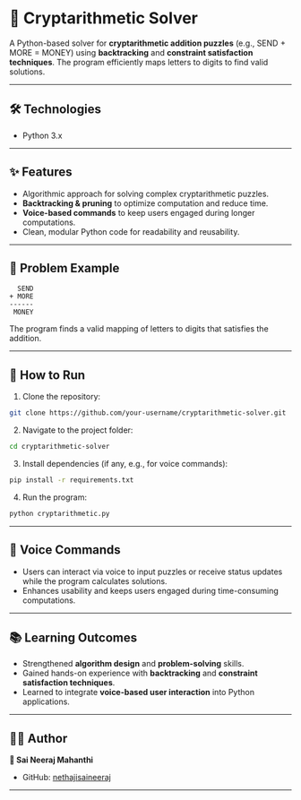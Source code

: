 # 🔐 Cryptarithmetic Solver

A Python-based solver for **cryptarithmetic addition puzzles** (e.g., SEND + MORE = MONEY) using **backtracking** and **constraint satisfaction techniques**. The program efficiently maps letters to digits to find valid solutions.  

---

## 🛠️ Technologies
- Python 3.x

---

## ✨ Features
- Algorithmic approach for solving complex cryptarithmetic puzzles.
- **Backtracking & pruning** to optimize computation and reduce time.
- **Voice-based commands** to keep users engaged during longer computations.
- Clean, modular Python code for readability and reusability.

---

## 📌 Problem Example
```
  SEND
+ MORE
------
 MONEY
```
The program finds a valid mapping of letters to digits that satisfies the addition.

---

## 🚀 How to Run
1. Clone the repository:
```bash
git clone https://github.com/your-username/cryptarithmetic-solver.git
```

2. Navigate to the project folder:
```bash
cd cryptarithmetic-solver
```

3. Install dependencies (if any, e.g., for voice commands):
```bash
pip install -r requirements.txt
```

4. Run the program:
```bash
python cryptarithmetic.py
```

---

## 🎤 Voice Commands
- Users can interact via voice to input puzzles or receive status updates while the program calculates solutions.
- Enhances usability and keeps users engaged during time-consuming computations.

---

## 📚 Learning Outcomes
- Strengthened **algorithm design** and **problem-solving** skills.
- Gained hands-on experience with **backtracking** and **constraint satisfaction techniques**.
- Learned to integrate **voice-based user interaction** into Python applications.

---

## 🧑‍💻 Author

**👤 Sai Neeraj Mahanthi**  
- GitHub: [nethajisaineeraj](https://github.com/nethajisaineeraj)

---
